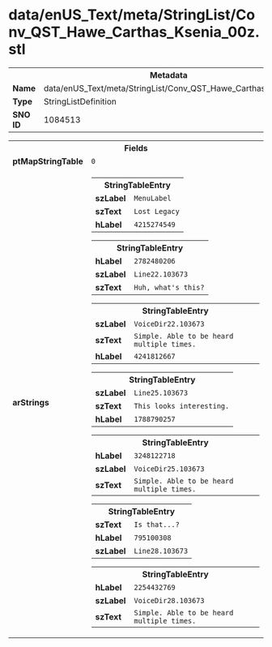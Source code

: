 <h1>data/enUS_Text/meta/StringList/Conv_QST_Hawe_Carthas_Ksenia_00z.stl</h1><table><tr><th colspan="100%">Metadata</th></tr><tr><td><b>Name</b></td><td>data/enUS_Text/meta/StringList/Conv_QST_Hawe_Carthas_Ksenia_00z.stl</td></tr><tr><td><b>Type</b></td><td>StringListDefinition</td></tr><tr><td><b>SNO ID</b></td><td>1084513</td></tr></table>

<table><tr><th colspan="100%">Fields</th></tr><tr><td><b>ptMapStringTable</b></td><td><code>0</code></td></tr><tr><td><b>arStrings</b></td><td><table><tr><th colspan="100%">StringTableEntry</th></tr><tr><td><b>szLabel</b></td><td><code>MenuLabel</code></td></tr><tr><td><b>szText</b></td><td><code>Lost Legacy</code></td></tr><tr><td><b>hLabel</b></td><td><code>4215274549</code></td></tr></table>


<table><tr><th colspan="100%">StringTableEntry</th></tr><tr><td><b>hLabel</b></td><td><code>2782480206</code></td></tr><tr><td><b>szLabel</b></td><td><code>Line22.103673</code></td></tr><tr><td><b>szText</b></td><td><code>Huh, what's this?</code></td></tr></table>


<table><tr><th colspan="100%">StringTableEntry</th></tr><tr><td><b>szLabel</b></td><td><code>VoiceDir22.103673</code></td></tr><tr><td><b>szText</b></td><td><code>Simple. Able to be heard multiple times.</code></td></tr><tr><td><b>hLabel</b></td><td><code>4241812667</code></td></tr></table>


<table><tr><th colspan="100%">StringTableEntry</th></tr><tr><td><b>szLabel</b></td><td><code>Line25.103673</code></td></tr><tr><td><b>szText</b></td><td><code>This looks interesting.</code></td></tr><tr><td><b>hLabel</b></td><td><code>1788790257</code></td></tr></table>


<table><tr><th colspan="100%">StringTableEntry</th></tr><tr><td><b>hLabel</b></td><td><code>3248122718</code></td></tr><tr><td><b>szLabel</b></td><td><code>VoiceDir25.103673</code></td></tr><tr><td><b>szText</b></td><td><code>Simple. Able to be heard multiple times.</code></td></tr></table>


<table><tr><th colspan="100%">StringTableEntry</th></tr><tr><td><b>szText</b></td><td><code>Is that...?</code></td></tr><tr><td><b>hLabel</b></td><td><code>795100308</code></td></tr><tr><td><b>szLabel</b></td><td><code>Line28.103673</code></td></tr></table>


<table><tr><th colspan="100%">StringTableEntry</th></tr><tr><td><b>hLabel</b></td><td><code>2254432769</code></td></tr><tr><td><b>szLabel</b></td><td><code>VoiceDir28.103673</code></td></tr><tr><td><b>szText</b></td><td><code>Simple. Able to be heard multiple times.</code></td></tr></table>


</td></tr></table>

